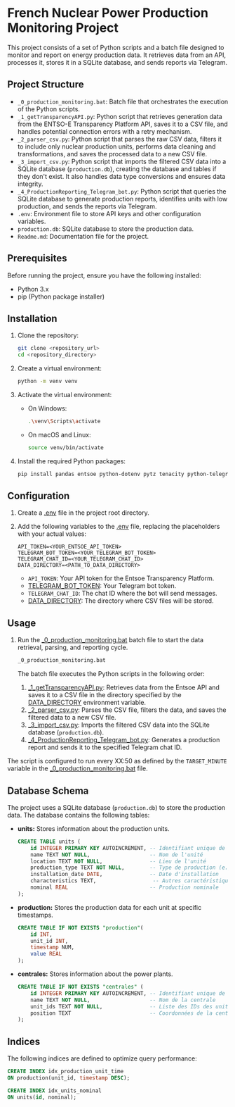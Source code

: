 # French Nuclear Power Production Monitoring Project

This project consists of a set of Python scripts and a batch file designed to monitor and report on energy production data. It retrieves data from an API, processes it, stores it in a SQLite database, and sends reports via Telegram.

## Project Structure

-   `_0_production_monitoring.bat`: Batch file that orchestrates the execution of the Python scripts.
-   `_1_getTransparencyAPI.py`: Python script that retrieves generation data from the ENTSO-E Transparency Platform API, saves it to a CSV file, and handles potential connection errors with a retry mechanism.
-   `_2_parser_csv.py`: Python script that parses the raw CSV data, filters it to include only nuclear production units, performs data cleaning and transformations, and saves the processed data to a new CSV file.
-   `_3_import_csv.py`: Python script that imports the filtered CSV data into a SQLite database (`production.db`), creating the database and tables if they don't exist. It also handles data type conversions and ensures data integrity.
-   `_4_ProductionReporting_Telegram_bot.py`: Python script that queries the SQLite database to generate production reports, identifies units with low production, and sends the reports via Telegram.
-   `.env`: Environment file to store API keys and other configuration variables.
-   `production.db`: SQLite database to store the production data.
-   `Readme.md`: Documentation file for the project.

## Prerequisites

Before running the project, ensure you have the following installed:

-   Python 3.x
-   pip (Python package installer)

## Installation

1.  Clone the repository:

    ```bash
    git clone <repository_url>
    cd <repository_directory>
    ```

2.  Create a virtual environment:

    ```bash
    python -m venv venv
    ```

3.  Activate the virtual environment:

    -   On Windows:

        ```bash
        .\venv\Scripts\activate
        ```

    -   On macOS and Linux:

        ```bash
        source venv/bin/activate
        ```

4.  Install the required Python packages:

    ```bash
    pip install pandas entsoe python-dotenv pytz tenacity python-telegram-bot dateparser apprise
    ```

## Configuration

1.  Create a [.env](http://_vscodecontentref_/8) file in the project root directory.
2.  Add the following variables to the [.env](http://_vscodecontentref_/9) file, replacing the placeholders with your actual values:

    ```
    API_TOKEN=<YOUR_ENTSOE_API_TOKEN>
    TELEGRAM_BOT_TOKEN=<YOUR_TELEGRAM_BOT_TOKEN>
    TELEGRAM_CHAT_ID=<YOUR_TELEGRAM_CHAT_ID>
    DATA_DIRECTORY=<PATH_TO_DATA_DIRECTORY>
    ```

    -   `API_TOKEN`: Your API token for the Entsoe Transparency Platform.
    -   [TELEGRAM_BOT_TOKEN](http://_vscodecontentref_/10): Your Telegram bot token.
    -   `TELEGRAM_CHAT_ID`: The chat ID where the bot will send messages.
    -   [DATA_DIRECTORY](http://_vscodecontentref_/11): The directory where CSV files will be stored.

## Usage

1.  Run the [_0_production_monitoring.bat](http://_vscodecontentref_/12) batch file to start the data retrieval, parsing, and reporting cycle.

    ```bash
    _0_production_monitoring.bat
    ```

    The batch file executes the Python scripts in the following order:

    1.  [_1_getTransparencyAPI.py](http://_vscodecontentref_/13): Retrieves data from the Entsoe API and saves it to a CSV file in the directory specified by the [DATA_DIRECTORY](http://_vscodecontentref_/14) environment variable.
    2.  [_2_parser_csv.py](http://_vscodecontentref_/15): Parses the CSV file, filters the data, and saves the filtered data to a new CSV file.
    3.  [_3_import_csv.py](http://_vscodecontentref_/16): Imports the filtered CSV data into the SQLite database (`production.db`).
    4.  [_4_ProductionReporting_Telegram_bot.py](http://_vscodecontentref_/17): Generates a production report and sends it to the specified Telegram chat ID.

The script is configured to run every XX:50 as defined by the `TARGET_MINUTE` variable in the [_0_production_monitoring.bat](http://_vscodecontentref_/18) file.

## Database Schema

The project uses a SQLite database (`production.db`) to store the production data. The database contains the following tables:

-   **units:** Stores information about the production units.

    ```sql
    CREATE TABLE units (
        id INTEGER PRIMARY KEY AUTOINCREMENT, -- Identifiant unique de l'unité
        name TEXT NOT NULL,                   -- Nom de l'unité
        location TEXT NOT NULL,               -- Lieu de l'unité
        production_type TEXT NOT NULL,        -- Type de production (e.g., énergie, alimentaire)
        installation_date DATE,               -- Date d'installation
        characteristics TEXT,                  -- Autres caractéristiques (JSON ou texte formaté)
        nominal REAL                          -- Production nominale
    );
    ```

-   **production:** Stores the production data for each unit at specific timestamps.

    ```sql
    CREATE TABLE IF NOT EXISTS "production"(
        id INT,
        unit_id INT,
        timestamp NUM,
        value REAL
    );
    ```

-   **centrales:** Stores information about the power plants.

    ```sql
    CREATE TABLE IF NOT EXISTS "centrales" (
        id INTEGER PRIMARY KEY AUTOINCREMENT, -- Identifiant unique de la centrale
        name TEXT NOT NULL,                   -- Nom de la centrale
        unit_ids TEXT NOT NULL,               -- Liste des IDs des unités installées dans cette centrale
        position TEXT                         -- Coordonnées de la centrale (au format JSON)
    );
    ```

## Indices

The following indices are defined to optimize query performance:

```sql
CREATE INDEX idx_production_unit_time
ON production(unit_id, timestamp DESC);

CREATE INDEX idx_units_nominal
ON units(id, nominal);
